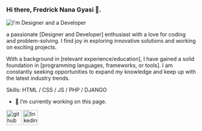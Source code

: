 ### Hi there, Fredrick Nana Gyasi 👋. 
![I'm Designer and a Developer](https://arturssmirnovs.github.io/github-profile-readme-generator/images/banner.png)

a passionate [Designer and Developer] enthusiast with a love for coding and problem-solving. I find joy in exploring innovative solutions and working on exciting projects.

With a background in [relevant experience/education], I have gained a solid foundation in [programming languages, frameworks, or tools]. I am constantly seeking opportunities to expand my knowledge and keep up with the latest industry trends.

Skills: HTML / CSS / JS / PHP / DJANGO

- 🔭 I’m currently working on this page. 


[<img src='https://cdn.jsdelivr.net/npm/simple-icons@3.0.1/icons/github.svg' alt='github' height='40'>](https://github.com/Fredrick-Gyasi)  [<img src='https://cdn.jsdelivr.net/npm/simple-icons@3.0.1/icons/linkedin.svg' alt='linkedin' height='40'>](https://www.linkedin.com/in/https://www.linkedin.com/in/fredrick-gyasi-983a73270/)  

